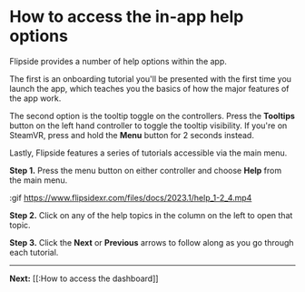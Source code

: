 # How to access the in-app help options

Flipside provides a number of help options within the app.

The first is an onboarding tutorial you'll be presented with the first time you launch the app, which teaches you the basics of how the major features of the app work.

The second option is the tooltip toggle on the controllers. Press the **Tooltips** button on the left hand controller to toggle the tooltip visibility. If you're on SteamVR, press and hold the **Menu** button for 2 seconds instead.

Lastly, Flipside features a series of tutorials accessible via the main menu.

**Step 1.** Press the menu button on either controller and choose **Help** from the main menu.

:gif https://www.flipsidexr.com/files/docs/2023.1/help_1-2_4.mp4

**Step 2.** Click on any of the help topics in the column on the left to open that topic.

**Step 3.** Click the **Next** or **Previous** arrows to follow along as you go through each tutorial.

---

**Next:** [[:How to access the dashboard]]
